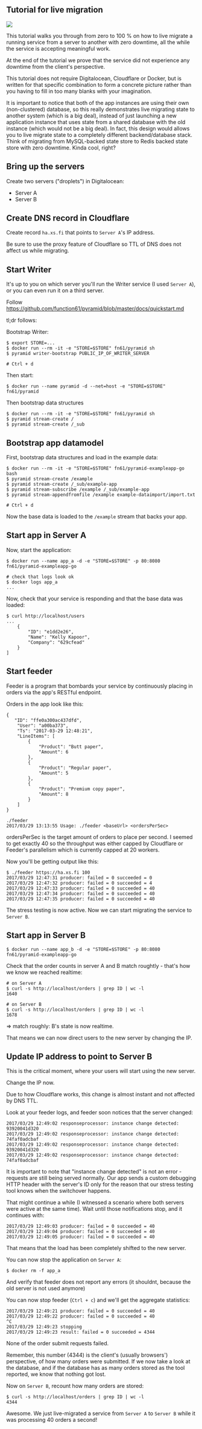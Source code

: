 Tutorial for live migration
---------------------------

![](livemigration.gif)

This tutorial walks you through from zero to 100 % on how to live migrate a
running service from a server to another with zero downtime, all the while the
service is accepting meaningful work.

At the end of the tutorial we prove that the service did not experience any
downtime from the client's perspective.

This tutorial does not require Digitalocean, Cloudflare or Docker, but is written
for that specific combination to form a concrete picture rather than you having to
fill in too many blanks with your imagination.

It is important to notice that both of the app instances are using their own
(non-clustered) database, so this really demonstrates live migrating state
to another system (which is a big deal), instead of just launching a new
application instance that uses state from a shared database with the old instance
(which would not be a big deal). In fact, this design would allows you to live
migrate state to a completely different backend/database stack. Think of
migrating from MySQL-backed state store to Redis backed state store with zero
downtime. Kinda cool, right?


Bring up the servers
--------------------

Create two servers ("droplets") in Digitalocean:

- Server A
- Server B


Create DNS record in Cloudflare
-------------------------------

Create record `ha.xs.fi` that points to `Server A`'s IP address.

Be sure to use the proxy feature of Cloudflare so TTL of DNS does not affect us
while migrating.


Start Writer
------------

It's up to you on which server you'll run the Writer service (I used `Server A`),
or you can even run it on a third server.

Follow https://github.com/function61/pyramid/blob/master/docs/quickstart.md

tl;dr follows:

Bootstrap Writer:

```
$ export STORE=...
$ docker run --rm -it -e "STORE=$STORE" fn61/pyramid sh
$ pyramid writer-bootstrap PUBLIC_IP_OF_WRITER_SERVER

# Ctrl + d
```

Then start:

```
$ docker run --name pyramid -d --net=host -e "STORE=$STORE" fn61/pyramid
```

Then bootstrap data structures

```
$ docker run --rm -it -e "STORE=$STORE" fn61/pyramid sh
$ pyramid stream-create /
$ pyramid stream-create /_sub
```


Bootstrap app datamodel
------------------------


First, bootstrap data structures and load in the example data:

```
$ docker run --rm -it -e "STORE=$STORE" fn61/pyramid-exampleapp-go bash
$ pyramid stream-create /example
$ pyramid stream-create /_sub/example-app
$ pyramid stream-subscribe /example /_sub/example-app
$ pyramid stream-appendfromfile /example example-dataimport/import.txt

# Ctrl + d
```

Now the base data is loaded to the `/example` stream that backs your app.


Start app in Server A
---------------------

Now, start the application:

```
$ docker run --name app_a -d -e "STORE=$STORE" -p 80:8080 fn61/pyramid-exampleapp-go

# check that logs look ok
$ docker logs app_a
...
```

Now, check that your service is responding and that the base data was loaded:

```
$ curl http://localhost/users
...
    {
        "ID": "e1dd2e26",
        "Name": "Kelly Kapoor",
        "Company": "629cfead"
    }
]
```

Start feeder
------------

Feeder is a program that bombards your service by continuously placing in orders
via the app's RESTful endpoint.

Orders in the app look like this:

```
{	
   "ID": "ffe0a300ac437dfd",
    "User": "a00ba373",
    "Ts": "2017-03-29 12:48:21",
    "LineItems": [
        {
            "Product": "Butt paper",
            "Amount": 6
        },
        {
            "Product": "Regular paper",
            "Amount": 5
        },
        {
            "Product": "Premium copy paper",
            "Amount": 8
        }
    ]
}
```

```
./feeder
2017/03/29 13:13:55 Usage: ./feeder <baseUrl> <ordersPerSec>
```

ordersPerSec is the target amount of orders to place per second. I seemed to get
exactly 40 so the throughput was either capped by Cloudflare or Feeder's parallelism
which is currently capped at 20 workers.

Now you'll be getting output like this:

```
$ ./feeder https://ha.xs.fi 100
2017/03/29 12:47:31 producer: failed = 0 succeeded = 0
2017/03/29 12:47:32 producer: failed = 0 succeeded = 4
2017/03/29 12:47:33 producer: failed = 0 succeeded = 40
2017/03/29 12:47:34 producer: failed = 0 succeeded = 40
2017/03/29 12:47:35 producer: failed = 0 succeeded = 40
```

The stress testing is now active. Now we can start migrating the service to
`Server B`.


Start app in Server B
---------------------

```
$ docker run --name app_b -d -e "STORE=$STORE" -p 80:8080 fn61/pyramid-exampleapp-go
```

Check that the order counts in server A and B match roughtly - that's how we know
we reached realtime:

```
# on Server A
$ curl -s http://localhost/orders | grep ID | wc -l
1640

# on Server B
$ curl -s http://localhost/orders | grep ID | wc -l
1678
```

=> match roughly: B's state is now realtime.

That means we can now direct users to the new server by changing the IP.


Update IP address to point to Server B
--------------------------------------

This is the critical moment, where your users will start using the new server.

Change the IP now.

Due to how Cloudflare works, this change is almost instant and not affected by DNS TTL.

Look at your feeder logs, and feeder soon notices that the server changed:

```
2017/03/29 12:49:02 responseprocessor: instance change detected: 93920041d320
2017/03/29 12:49:02 responseprocessor: instance change detected: 74faf0adcbaf
2017/03/29 12:49:02 responseprocessor: instance change detected: 93920041d320
2017/03/29 12:49:02 responseprocessor: instance change detected: 74faf0adcbaf
```

It is important to note that "instance change detected" is not an error - requests
are still being served normally. Our app sends a custom debugging HTTP header
with the server's ID only for the reason that our stress testing tool knows when
the switchover happens.

That might continue a while (I witnessed a scenario where both servers were
active at the same time). Wait until those notifications stop, and it continues with:

```
2017/03/29 12:49:03 producer: failed = 0 succeeded = 40
2017/03/29 12:49:04 producer: failed = 0 succeeded = 40
2017/03/29 12:49:05 producer: failed = 0 succeeded = 40
```

That means that the load has been completely shifted to the new server.

You can now stop the application on `Server A`:

```
$ docker rm -f app_a
```

And verify that feeder does not report any errors (it shouldnt, because the old
server is not used anymore)

You can now stop feeder (`Ctrl + c`) and we'll get the aggregate statistics:

```
2017/03/29 12:49:21 producer: failed = 0 succeeded = 40
2017/03/29 12:49:22 producer: failed = 0 succeeded = 40
^C
2017/03/29 12:49:23 stopping
2017/03/29 12:49:23 result: failed = 0 succeeded = 4344
```

None of the order submit requests failed.

Remember, this number (4344) is the client's (usually browsers') perspective,
of how many orders were submitted. If we now take a look at the database, and if
the database has as many orders stored as the tool reported, we know that
nothing got lost.

Now on `Server B`, recount how many orders are stored:

```
$ curl -s http://localhost/orders | grep ID | wc -l
4344
```

Awesome. We just live-migrated a service from `Server A` to `Server B` while it
was processing 40 orders a second!
